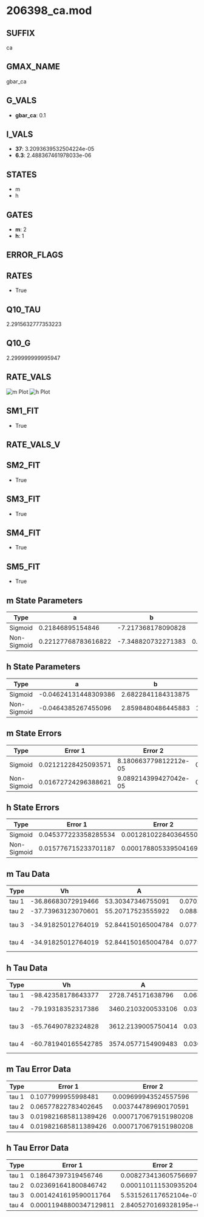 # 206398_ca.mod

## SUFFIX

ca

## GMAX_NAME

gbar_ca

## G_VALS

- **gbar_ca**: 0.1

## I_VALS

- **37**: 3.2093639532504224e-05
- **6.3**: 2.488367461978033e-06

## STATES

- m
- h

## GATES

- **m**: 2
- **h**: 1

## ERROR_FLAGS


## RATES

- True

## Q10_TAU

2.2915632777353223

## Q10_G

2.299999999995947

## RATE_VALS

![m Plot](/Users/pbozelos/Dropbox/icg-Chai-Panos/supermodels/output_markdown_files/Ca/206398_ca.mod/images/m.png)
![h Plot](/Users/pbozelos/Dropbox/icg-Chai-Panos/supermodels/output_markdown_files/Ca/206398_ca.mod/images/h.png)

## SM1_FIT

- True

## RATE_VALS_V

## SM2_FIT

- True

## SM3_FIT

- True

## SM4_FIT

- True

## SM5_FIT

- True

## m State Parameters

| Type | a | b | c | d |
| --- | --- | --- | --- | --- |
| Sigmoid | 0.21846895154846 | -7.217368178090828 |
| Non-Sigmoid | 0.22127768783616822 | -7.348820732271383 | 0.9953903668581884 | -0.003975277388634956 |

## h State Parameters

| Type | a | b | c | d |
| --- | --- | --- | --- | --- |
| Sigmoid | -0.04624131448309386 | 2.6822841184313875 |
| Non-Sigmoid | -0.0464385267455096 | 2.8598480486445883 | 1.0363171647336273 | 0.018510214058412966 |

## m State Errors

| Type | Error 1 | Error 2 | Error 3 |
| --- | --- | --- | --- |
| Sigmoid | 0.02121228425093571 | 8.180663779812212e-05 | 0.013787718003093476 |
| Non-Sigmoid | 0.01672724296388621 | 9.089214399427042e-05 | 0.010872497569191258 |

## h State Errors

| Type | Error 1 | Error 2 | Error 3 |
| --- | --- | --- | --- |
| Sigmoid | 0.045377223358285534 | 0.0012810228403645505 | 0.029427721838059338 |
| Non-Sigmoid | 0.015776715233701187 | 0.00017880533950416985 | 0.010231405825558499 |

## m Tau Data

| Type | Vh | A | b1 | b2 | c1 | c2 | d1 | d2 | e1 | e2 |
| --- | --- | --- | --- | --- | --- | --- | --- | --- | --- | --- |
| tau 1 | -36.86683072919466 | 53.30347346755091 | 0.07024554550923838 | 0.10280064978724475 |
| tau 2 | -37.73963123070601 | 55.20717523555922 | 0.08834358051299819 | 0.0005286177633330105 | 0.11279115327929301 | -0.000625099568598915 |
| tau 3 | -34.91825012764019 | 52.844150165004784 | 0.07758737190178162 | 0.0006741122515833349 | 7.307791833925476e-06 | 0.15374603416244723 | -0.0023490854538108542 | 1.258564516925779e-05 |
| tau 4 | -34.91825012764019 | 52.844150165004784 | 0.07758737190178162 | 0.0006741122515833349 | 7.307791833925476e-06 | 0.0 | 0.15374603416244723 | -0.0023490854538108542 | 1.258564516925779e-05 | 0.0 |

## h Tau Data

| Type | Vh | A | b1 | b2 | c1 | c2 | d1 | d2 | e1 | e2 |
| --- | --- | --- | --- | --- | --- | --- | --- | --- | --- | --- |
| tau 1 | -98.42358178643377 | 2728.745171638796 | 0.06360092414407575 | 0.010414304223940806 |
| tau 2 | -79.19318352317386 | 3460.2103200533106 | 0.037462166625748826 | 0.00034471807161821287 | 0.022829733788607358 | -7.577503777948727e-05 |
| tau 3 | -65.76490782324828 | 3612.2139005750414 | 0.03143122474904843 | 0.00026801532585501075 | 2.4253248511689656e-06 | 0.032918731411152764 | -0.00021179757616227333 | 4.656283469653221e-07 |
| tau 4 | -60.781940165542785 | 3574.0577154909483 | 0.03030791926494409 | 0.0002981016279651792 | 3.0921855389833422e-06 | 9.19525056545097e-09 | 0.037361158862315426 | -0.0003079357718056758 | 1.157069415880525e-06 | -1.6611751075649974e-09 |

## m Tau Error Data

| Type | Error 1 | Error 2 | Error 3 |
| --- | --- | --- | --- |
| tau 1 | 0.1077999955998481 | 0.009699943524557596 | 0.07344338365675039 |
| tau 2 | 0.06577822783402645 | 0.003744789690170591 | 0.044814246941234086 |
| tau 3 | 0.019821685811389426 | 0.0007170679151980208 | 0.013504376022177597 |
| tau 4 | 0.019821685811389426 | 0.0007170679151980208 | 0.013504376022177597 |

## h Tau Error Data

| Type | Error 1 | Error 2 | Error 3 |
| --- | --- | --- | --- |
| tau 1 | 0.18647397319456746 | 0.008273413605756697 | 0.056022092365895525 |
| tau 2 | 0.023691641800846742 | 0.00011011153093520493 | 0.007117643939950194 |
| tau 3 | 0.0014241619590011764 | 5.531526117652104e-07 | 0.0004278588129181503 |
| tau 4 | 0.00011948800347129811 | 2.8405270169328195e-09 | 3.589759928642161e-05 |

